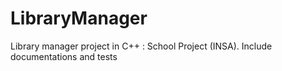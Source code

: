 # LibraryManager
Library manager project in C++ : School Project (INSA). Include documentations and tests
